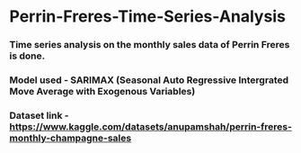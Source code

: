 # Perrin-Freres-Time-Series-Analysis

### Time series analysis on the monthly sales data of Perrin Freres is done.
### Model used - SARIMAX (Seasonal Auto Regressive Intergrated Move Average with Exogenous Variables)
### Dataset link - <a href="https://www.kaggle.com/datasets/anupamshah/perrin-freres-monthly-champagne-sales">https://www.kaggle.com/datasets/anupamshah/perrin-freres-monthly-champagne-sales</a>
